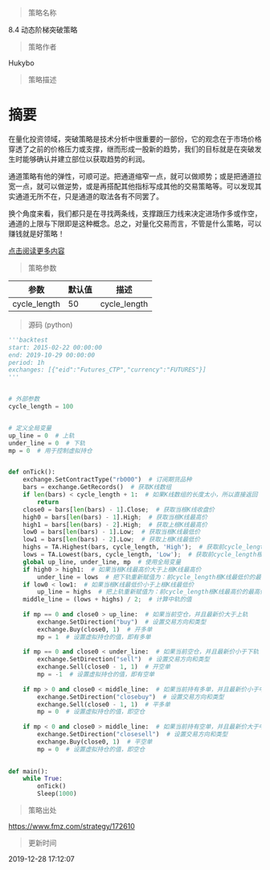 
> 策略名称

8.4 动态阶梯突破策略

> 策略作者

Hukybo

> 策略描述

# 摘要
在量化投资领域，突破策略是技术分析中很重要的一部份，它的观念在于市场价格穿透了之前的价格压力或支撑，继而形成一股新的趋势，我们的目标就是在突破发生时能够确认并建立部位以获取趋势的利润。

通道策略有他的弹性，可顺可逆。把通道缩窄一点，就可以做顺势；或是把通道拉宽一点，就可以做逆势，或是再搭配其他指标写成其他的交易策略等。可以发现其实通道无所不在，只是通道的取法各有不同罢了。

换个角度来看，我们都只是在寻找两条线，支撑跟压力线来决定进场作多或作空，通道的上限与下限即是这种概念。总之，对量化交易而言，不管是什么策略，可以赚钱就是好策略！

[点击阅读更多内容](https://www.fmz.com/bbs-topic/4549)

> 策略参数



|参数|默认值|描述|
|----|----|----|
|cycle_length|50|cycle_length|


> 源码 (python)

``` python
'''backtest
start: 2015-02-22 00:00:00
end: 2019-10-29 00:00:00
period: 1h
exchanges: [{"eid":"Futures_CTP","currency":"FUTURES"}]
'''


# 外部参数
cycle_length = 100


# 定义全局变量
up_line = 0  # 上轨
under_line = 0  # 下轨
mp = 0  # 用于控制虚拟持仓


def onTick():
    exchange.SetContractType("rb000")  # 订阅期货品种
    bars = exchange.GetRecords()  # 获取K线数组
    if len(bars) < cycle_length + 1:  # 如果K线数组的长度太小，所以直接返回
        return
    close0 = bars[len(bars) - 1].Close;  # 获取当根K线收盘价
    high0 = bars[len(bars) - 1].High;  # 获取当根K线最高价
    high1 = bars[len(bars) - 2].High;  # 获取上根K线最高价
    low0 = bars[len(bars) - 1].Low;  # 获取当根K线最低价
    low1 = bars[len(bars) - 2].Low;  # 获取上根K线最低价
    highs = TA.Highest(bars, cycle_length, 'High');  # 获取前cycle_length根K线最高价的最高价
    lows = TA.Lowest(bars, cycle_length, 'Low');  # 获取前cycle_length根K线最低价的最低价
    global up_line, under_line, mp  # 使用全局变量
    if high0 > high1:  # 如果当根K线最高价大于上根K线最高价
        under_line = lows  # 把下轨重新赋值为：前cycle_length根K线最低价的最低价
    if low0 < low1:  # 如果当根K线最低价小于上根K线最低价
        up_line = highs  # 把上轨重新赋值为：前cycle_length根K线最高价的最高价
    middle_line = (lows + highs) / 2;  # 计算中轨的值
    
    if mp == 0 and close0 > up_line:  # 如果当前空仓，并且最新价大于上轨
        exchange.SetDirection("buy")  # 设置交易方向和类型
        exchange.Buy(close0, 1)  # 开多单
        mp = 1  # 设置虚拟持仓的值，即有多单
        
    if mp == 0 and close0 < under_line:  # 如果当前空仓，并且最新价小于下轨
        exchange.SetDirection("sell")  # 设置交易方向和类型
        exchange.Sell(close0 - 1, 1)  # 开空单
        mp = -1  # 设置虚拟持仓的值，即有空单
        
    if mp > 0 and close0 < middle_line:  # 如果当前持有多单，并且最新价小于中轨
        exchange.SetDirection("closebuy")  # 设置交易方向和类型
        exchange.Sell(close0 - 1, 1)  # 平多单
        mp = 0  # 设置虚拟持仓的值，即空仓
        
    if mp < 0 and close0 > middle_line:  # 如果当前持有空单，并且最新价大于中轨
        exchange.SetDirection("closesell")  # 设置交易方向和类型
        exchange.Buy(close0, 1)  # 平空单
        mp = 0  # 设置虚拟持仓的值，即空仓
    

def main():
    while True:
        onTick()
        Sleep(1000)

```

> 策略出处

https://www.fmz.com/strategy/172610

> 更新时间

2019-12-28 17:12:07
